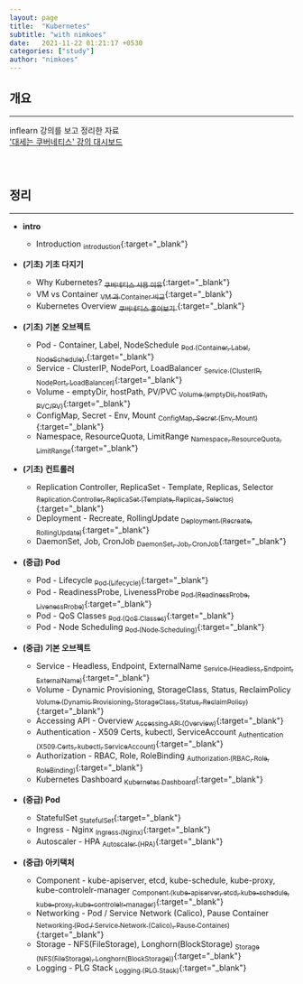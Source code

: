 ```yaml
---
layout: page
title:  "Kubernetes"
subtitle: "with nimkoes"
date:   2021-11-22 01:21:17 +0530
categories: ["study"]
author: "nimkoes"
---
```


## **개요**
---
inflearn 강의를 보고 정리한 자료  
[<u>'대세는 쿠버네티스' 강의 대시보드</u>][link_study]
　  
　  
　  

## **정리**
---

- **intro**
  - Introduction [<sub>introduction</sub>](https://inky-bug-9a2.notion.site/Introduction-e291b18ece2546bd93326ebc76ee1ac1){:target="_blank"}

- **(기초) 기초 다지기**
  - Why Kubernetes?                      [<sub>쿠버네티스 사용 이유</sub>](https://inky-bug-9a2.notion.site/Why-Kubernetes-4bdeef9821e54b18b59beb8f69cae525){:target="_blank"}  
  - VM vs Container                      [<sub>VM 과 Container 비교</sub>](https://inky-bug-9a2.notion.site/VM-vs-Container-cf0a270b8e1d499687b463f598cf057f){:target="_blank"}  
  - Kubernetes Overview                  [<sub>쿠버네티스 훑어보기</sub> ](){:target="_blank"}  
- **(기초) 기본 오브젝트**
  - Pod - Container, Label, NodeSchedule        [<sub>Pod (Container, Label, NodeSchedule)</sub> ](){:target="_blank"}  
  - Service - ClusterIP, NodePort, LoadBalancer [<sub>Service (ClusterIP, NodePort, LoadBalancer)</sub>](){:target="_blank"}  
  - Volume - emptyDir, hostPath, PV/PVC         [<sub>Volume (emptyDir, hostPath, PVC/PV)</sub>](){:target="_blank"}  
  - ConfigMap, Secret - Env, Mount              [<sub>ConfigMap, Secret (Env, Mount)</sub>](){:target="_blank"}  
  - Namespace, ResourceQuota, LimitRange        [<sub>Namespace, ResourceQuota, LimitRange</sub>](){:target="_blank"}  
- **(기초) 컨트롤러**
  - Replication Controller, ReplicaSet - Template, Replicas, Selector [<sub>Replication Controller, ReplicaSet (Template, Replicas, Selector)</sub>](){:target="_blank"}  
  - Deployment - Recreate, RollingUpdate                              [<sub>Deployment (Recreate, RollingUpdate)</sub>](){:target="_blank"}  
  - DaemonSet, Job, CronJob                                           [<sub>DaemonSet, Job, CronJob</sub>](){:target="_blank"}
- **(중급) Pod**
  - Pod - Lifecycle                     [<sub>Pod (Lifecycle)</sub>](){:target="_blank"}  
  - Pod - ReadinessProbe, LivenessProbe [<sub>Pod (ReadinessProbe, LivenessProbe)</sub>](){:target="_blank"}  
  - Pod - QoS Classes                   [<sub>Pod (QoS Classes)</sub>](){:target="_blank"}  
  - Pod - Node Scheduling               [<sub>Pod (Node Scheduling)</sub>](){:target="_blank"}  
- **(중급) 기본 오브젝트**
  - Service - Headless, Endpoint, ExternalName                         [<sub>Service (Headless, Endpoint, ExternalName)</sub>](){:target="_blank"}  
  - Volume - Dynamic Provisioning, StorageClass, Status, ReclaimPolicy [<sub>Volume (Dynamic Provisioning, StorageClass, Status, ReclaimPolicy)</sub>](){:target="_blank"}  
  - Accessing API - Overview                                           [<sub>Accessing API (Overview)</sub>](){:target="_blank"}  
  - Authentication - X509 Certs, kubectl, ServiceAccount               [<sub>Authentication (X509 Certs, kubectl, ServiceAccount)</sub>](){:target="_blank"}  
  - Authorization - RBAC, Role, RoleBinding                            [<sub>Authorization (RBAC, Role, RoleBinding)</sub>](){:target="_blank"}  
  - Kubernetes Dashboard                                               [<sub>Kubernetes Dashboard</sub>](){:target="_blank"}
- **(중급) Pod**
  - StatefulSet      [<sub>StatefulSet</sub>](){:target="_blank"}  
  - Ingress - Nginx  [<sub>Ingress (Nginx)</sub>](){:target="_blank"}  
  - Autoscaler - HPA [<sub>Autoscaler (HPA)</sub>](){:target="_blank"}  
- **(중급) 아키택처**
  - Component - kube-apiserver, etcd, kube-schedule, kube-proxy, kube-controlelr-manager [<sub>Component (kube-apiserver, etcd, kube-schedule, kube-proxy, kube-controlelr-manager)</sub>](){:target="_blank"}  
  - Networking - Pod / Service Network (Calico), Pause Container                         [<sub>Networking (Pod / Service Network (Calico), Pause Container)</sub>](){:target="_blank"}  
  - Storage - NFS(FileStorage), Longhorn(BlockStorage)                                   [<sub>Storage (NFS(FileStorage), Longhorn(BlockStorage))</sub>](){:target="_blank"}  
  - Logging - PLG Stack                                                                  [<sub>Logging (PLG Stack)</sub>](){:target="_blank"}  
　  
　  
　  

[link_study]:https://www.inflearn.com/course/%EC%BF%A0%EB%B2%84%EB%84%A4%ED%8B%B0%EC%8A%A4-%EA%B8%B0%EC%B4%88
